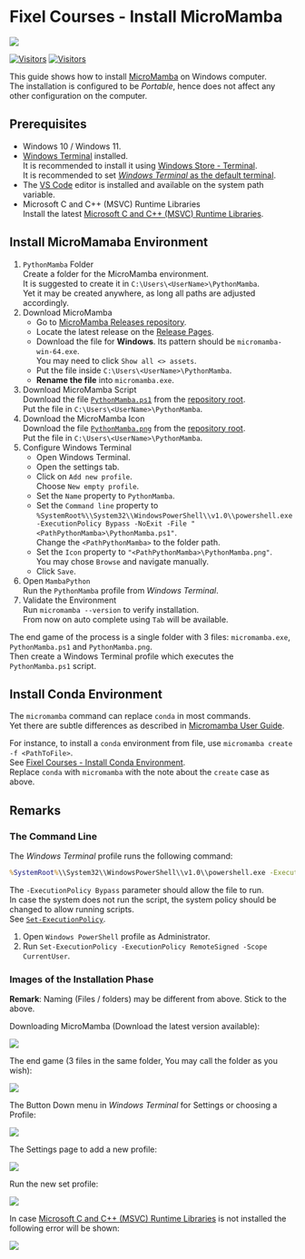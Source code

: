 # Fixel Courses - Install MicroMamba

[![](./FixelAlgorithmsLogo.png)](https://fixelalgorithms.gitlab.io)

[![Visitors](https://hits.seeyoufarm.com/api/count/incr/badge.svg?url=https%3A%2F%2Fgithub.com%2FRoyiAvital%2FStackExchangeCodes&count_bg=%2379C83D&title_bg=%23555555&icon=&icon_color=%23E7E7E7&title=Visitors+%28Daily+%2F+Total%29&edge_flat=false)](https://github.com/FixelAlgorithmsTeam/FixelCourses)
[![Visitors](https://api.visitorbadge.io/api/combined?path=https%3A%2F%2Fgithub.com%2FRoyiAvital%2FStackExchangeCodes&labelColor=%23f47373&countColor=%23555555&style=plastic)](https://github.com/FixelAlgorithmsTeam/FixelCourses) <!-- https://www.visitorbadge.io -->

This guide shows how to install [MicroMamba](https://github.com/mamba-org/mamba) on Windows computer.  
The installation is configured to be _Portable_, hence does not affect any other configuration on the computer.

## Prerequisites

 - Windows 10 / Windows 11.
 - [Windows Terminal](https://github.com/microsoft/terminal) installed.  
   It is recommended to install it using [Windows Store - Terminal](https://apps.microsoft.com/detail/9n0dx20hk701).  
   It is recommended to set [_Windows Terminal_ as the default terminal](https://superuser.com/questions/1789185).  
 - The [VS Code](https://code.visualstudio.com) editor is installed and available on the system path variable.
 - Microsoft C and C++ (MSVC) Runtime Libraries  
   Install the latest [Microsoft C and C++ (MSVC) Runtime Libraries](https://learn.microsoft.com/en-us/cpp/windows/latest-supported-vc-redist).

## Install MicroMamaba Environment

1. `PythonMamba` Folder  
   Create a folder for the MicroMamba environment.  
   It is suggested to create it in `C:\Users\<UserName>\PythonMamba`.  
   Yet it may be created anywhere, as long all paths are adjusted accordingly.
2. Download MicroMamba  
    - Go to [MicroMamba Releases repository](https://github.com/mamba-org/micromamba-releases).  
    - Locate the latest release on the [Release Pages](https://github.com/mamba-org/micromamba-releases/releases).
    - Download the file for **Windows**. Its pattern should be `micromamba-win-64.exe`.  
      You may need to click `Show all <> assets`.
    - Put the file inside `C:\Users\<UserName>\PythonMamba`.
    - **Rename the file** into `micromamba.exe`.
3. Download MicroMamba Script  
   Download the file [`PythonMamba.ps1`](./PythonMamba.ps1) from the [repository root](./).  
   Put the file in `C:\Users\<UserName>\PythonMamba`.
4. Download the MicroMamba Icon  
   Download the file [`PythonMamba.png`](./PythonMamba.png) from the [repository root](./).  
   Put the file in `C:\Users\<UserName>\PythonMamba`.
5. Configure Windows Terminal
    - Open Windows Terminal.
    - Open the settings tab.
    - Click on `Add new profile`.  
      Choose `New empty profile`.
    - Set the `Name` property to `PythonMamba`.
    - Set the `Command line` property to `%SystemRoot%\\System32\\WindowsPowerShell\\v1.0\\powershell.exe -ExecutionPolicy Bypass -NoExit -File "<PathPythonMamba>\PythonMamba.ps1"`.  
      Change the `<PathPythonMamba>` to the folder path.
    - Set the `Icon` property to `"<PathPythonMamba>\PythonMamba.png"`.  
      You may chose `Browse` and navigate manually.
    - Click `Save`.
6. Open `MambaPython`  
   Run the `PythonMamba` profile from _Windows Terminal_.
7. Validate the Environment  
   Run `micromamba --version` to verify installation.  
   From now on auto complete using `Tab` will be available.

The end game of the process is a single folder with 3 files: `micromamba.exe`, `PythonMamba.ps1` and `PythonMamba.png`.  
Then create a Windows Terminal profile which executes the `PythonMamba.ps1` script.

## Install Conda Environment

The `micromamba` command can replace `conda` in most commands.  
Yet there are subtle differences as described in [Micromamba User Guide](https://mamba.readthedocs.io/en/latest/user_guide/micromamba.html).  

For instance, to install a `conda` environment from file, use `micromamba create -f <PathToFile>`.  
See [Fixel Courses - Install Conda Environment](./InstallCondaEnv.md).  
Replace `conda` with `micromamba` with the note about the `create` case as above.


## Remarks

### The Command Line

The _Windows Terminal_ profile runs the following command:

```cmd
%SystemRoot%\\System32\\WindowsPowerShell\\v1.0\\powershell.exe -ExecutionPolicy Bypass -NoExit -File "<PathPython>\MambaPython.ps1" 
```

The `-ExecutionPolicy Bypass` parameter should allow the file to run.  
In case the system does not run the script, the system policy should be changed to allow running scripts.  
See [`Set-ExecutionPolicy`](https://learn.microsoft.com/en-us/powershell/module/microsoft.powershell.security/set-executionpolicy).  

1. Open `Windows PowerShell` profile as Administrator.
2. Run `Set-ExecutionPolicy -ExecutionPolicy RemoteSigned -Scope CurrentUser`.


### Images of the Installation Phase

**Remark**: Naming (Files / folders) may be different from above. Stick to the above.

Downloading MicroMamba (Download the latest version available):

![](https://i.imgur.com/qF2aisQ.png)
<!-- ![](https://i.postimg.cc/658ngMKn/image.png) -->


<!-- ![](https://i.imgur.com/qd8SkzA.png) -->
<!-- ![](https://i.postimg.cc/jqpL1RvG/image.png) -->

<!-- ![](https://i.imgur.com/CEohdVS.png) -->
<!-- https://i.postimg.cc/j5GdBh6z/CEohdVS.png -->

The end game (3 files in the same folder, You may call the folder as you wish):

![](https://i.imgur.com/q6v4MgN.png)
<!-- ![](https://postimg.cc/YvrmGzD4/4b984d55) -->

The Button Down menu in _Windows Terminal_ for Settings or choosing a Profile:

![](https://i.imgur.com/X1HnfTS.png)
<!-- ![](https://i.postimg.cc/0NnSghr7/image.png) -->

The Settings page to add a new profile:

![](https://i.imgur.com/okGMJP2.png)
<!-- ![](https://i.postimg.cc/tJKZtjmG/image.png) -->

Run the new set profile:

![](https://i.imgur.com/ebYB4v1.png)
<!-- ![](https://i.postimg.cc/Y2W6nrQW/image.png) -->

In case [Microsoft C and C++ (MSVC) Runtime Libraries](https://learn.microsoft.com/en-us/cpp/windows/latest-supported-vc-redist) is not installed the following error will be shown:

![](https://i.imgur.com/8Am9VFF.png)
<!-- ![](https://i.postimg.cc/QdSgSd7B/1.png) -->
